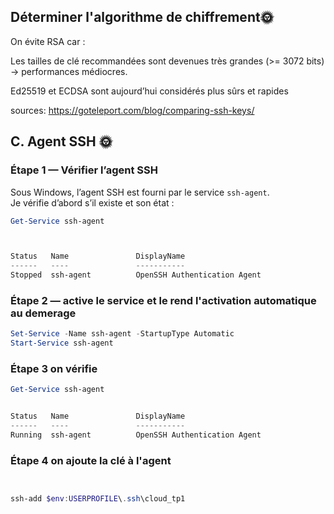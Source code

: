## Déterminer l'algorithme de chiffrement🌞

On évite RSA car :

Les tailles de clé recommandées sont devenues très grandes (>= 3072 bits) → performances médiocres.

Ed25519 et ECDSA sont aujourd’hui considérés plus sûrs et rapides

sources: https://goteleport.com/blog/comparing-ssh-keys/

## C. Agent SSH 🌞

### Étape 1 — Vérifier l’agent SSH
Sous Windows, l’agent SSH est fourni par le service `ssh-agent`.  
Je vérifie d’abord s’il existe et son état :

```powershell
Get-Service ssh-agent



Status   Name               DisplayName
------   ----               -----------
Stopped  ssh-agent          OpenSSH Authentication Agent

````

### Étape 2 — active le service et le rend l'activation automatique au demerage
```powershell
Set-Service -Name ssh-agent -StartupType Automatic
Start-Service ssh-agent
````

### Étape 3 on vérifie
```powershell
Get-Service ssh-agent


Status   Name               DisplayName
------   ----               -----------
Running  ssh-agent          OpenSSH Authentication Agent
````

### Étape 4 on ajoute la clé à l'agent
```powershell


ssh-add $env:USERPROFILE\.ssh\cloud_tp1
````



